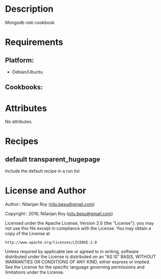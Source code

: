 Description
===========

Mongodb role cookbook

Requirements
============

## Platform:

* Debian/Ubuntu

## Cookbooks:

Attributes
==========

No attributes.

Recipes
=======

default
transparent_hugepage
-------

Include the default recipe in a run list

License and Author
==================

Author:: Nilanjan Roy (<nilu.besu@gmail.com>)

Copyright:: 2016, Nilanjan Roy (<nilu.besu@gmail.com>)

Licensed under the Apache License, Version 2.0 (the "License");
you may not use this file except in compliance with the License.
You may obtain a copy of the License at

    http://www.apache.org/licenses/LICENSE-2.0

Unless required by applicable law or agreed to in writing, software
distributed under the License is distributed on an "AS IS" BASIS,
WITHOUT WARRANTIES OR CONDITIONS OF ANY KIND, either express or implied.
See the License for the specific language governing permissions and
limitations under the License.
